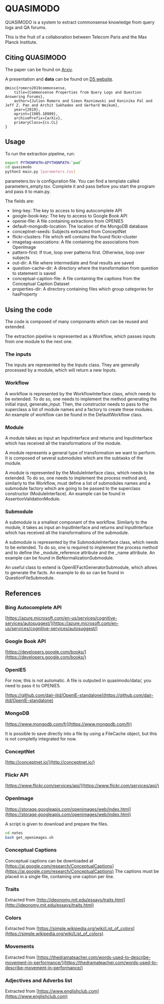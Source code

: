 # QUASIMODO

QUASIMODO is a system to extract commonsense knowledge from query logs and QA forums.

This is the fruit of a collaboration between Telecom Paris and the Max Planck Institute.

## Citing QUASIMODO

The paper can be found on [Arxiv](https://arxiv.org/pdf/1905.10989.pdf).

A presentation and **data** can be found on [D5 website](https://www.mpi-inf.mpg.de/departments/databases-and-information-systems/research/yago-naga/commonsense/quasimodo/).

```
@misc{romero2019commonsense,
    title={Commonsense Properties from Query Logs and Question Answering Forums},
    author={Julien Romero and Simon Razniewski and Koninika Pal and Jeff Z. Pan and Archit Sakhadeo and Gerhard Weikum},
    year={2019},
    eprint={1905.10989},
    archivePrefix={arXiv},
    primaryClass={cs.CL}
}
```

## Usage

To run the extraction pipeline, run:

```bash
export PYTHONPATH=$PYTHONPATH:`pwd`
cd quasimodo
python3 main.py [parameters.tsv]
```

parameters.tsv is configuration file. You can find a template called parameters\_empty.tsv. Complete it and pass before you start the program and pass it to main.py.

The fields are:

- bing-key: The key to access to bing autocomplete API
- google-book-key: The key to access to Google Book API
- openie-file: A file containing extractions from OPENIE5
- default-mongodb-location: The location of the MongoDB database
- conceptnet-seeds: Subjects extracted from ConceptNet
- flickr-clusters: File which will contains the found flickr-cluster
- imagetag-associations: A file containing the associations from OpenImage
- pattern-first: If true, loop over patterns first. Otherwise, loop over subjects
- out-dir: A file where intermediate and final results are saved
- question-cache-dir: A directory where the transformation from question to statement is saved
- conceptual-caption-file: A file containing the captions from the Conceptual Caption Dataset
- properties-dir: A directory containing files which group categories for hasProperty


## Using the code


The code is composed of many componants which can be reused and extended.

The extraction pipeline is represented as a Workflow, which passes inputs from one module to the next one.

### The inputs

The inputs are represented by the Inputs class. They are generally processed by a module, which will return a new Inputs.

### Workflow

A workflow is represented by the WorkflowInterface class, which needs to be extended. To do so, one needs to implement the method generating the initial input, generate\_input. Then, the constructor needs to pass to the superclass a list of module names and a factory to create these modules. An example of workflow can be found in the DefaultWorkflow class.

### Module

A module takes as input an InputInterface and returns and InputInterface which has received all the transformations of the module.

A module represents a general type of transformation we want to perform. It is composed of several submodules which are the subtasks of the module.

A module is represented by the ModuleInterface class, which needs to be extended. To do so, one needs to implement the process method and, similarly to the Workflow, must define a list of submodules names and a submodule factory which are going to be passed to the superclass constructor (ModuleInterface). An example can be found in AssertionValidationModule.

### Submodule

A submodule is a smallest componant of the workflow. Similarly to the module, it takes as input an InputInterface and returns and InputInterface which has received all the transformations of the submodule.

A submodule is represented by the SubmoduleInterface class, which needs to be extended. To do so, one is required to implement the process method and to define the \_module\_reference attribute and the \_name attribute. An example can be found in BeNormalizationSubmodule.

An useful class to extend is OpenIEFactGeneratorSubmodule, which allows to generate the facts. An example to do so can be found in QuestionFileSubmodule.

## References

### Bing Autocomplete API

[https://azure.microsoft.com/en-us/services/cognitive-services/autosuggest/](https://azure.microsoft.com/en-us/services/cognitive-services/autosuggest/)

### Google Book API

[https://developers.google.com/books/](https://developers.google.com/books/)

### OpenIE5

For now, this is not automatic. A file is outputed in quasimodo/data/, you need to pass it to OPENIE5.

[https://github.com/dair-iitd/OpenIE-standalone](https://github.com/dair-iitd/OpenIE-standalone)

### MongoDB

[https://www.mongodb.com/fr](https://www.mongodb.com/fr)

It is possible to save directly into a file by using a FileCache object, but this is not completly integrated for now.

### ConceptNet

[http://conceptnet.io/](http://conceptnet.io/)

### Flickr API

[https://www.flickr.com/services/api/](https://www.flickr.com/services/api/)

### OpenImage

[https://storage.googleapis.com/openimages/web/index.html](https://storage.googleapis.com/openimages/web/index.html)

A script is given to download and prepare the files.

```bash
cd notes
bash get_openimages.sh
```

### Conceptual Captions

Conceptual captions can be downloaded at [https://ai.google.com/research/ConceptualCaptions](https://ai.google.com/research/ConceptualCaptions)
The captions must be placed in a single file, containing one caption per line.

### Traits

Extracted from [http://ideonomy.mit.edu/essays/traits.html](http://ideonomy.mit.edu/essays/traits.html)

### Colors

Extracted from [https://simple.wikipedia.org/wiki/List_of_colors](https://simple.wikipedia.org/wiki/List_of_colors)

### Movements

Extracted from [https://thedramateacher.com/words-used-to-describe-movement-in-performance/](https://thedramateacher.com/words-used-to-describe-movement-in-performance/)

### Adjectives and Adverbs list

Extracted from [https://www.englishclub.com](https://www.englishclub.com)
